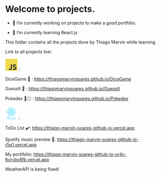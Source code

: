 # Welcome to projects.

- 🔭 I’m currently working on projects to make a good portfolio.
  
- 🌱 I’m currently learning React.js

This folder contains all the projects done by Thiago Marvin while learning.

Link to all projects live:

<img src="https://github.com/devicons/devicon/blob/master/icons/javascript/javascript-original.svg" title="JavaScript" alt="JavaScript" width="40" height="40"/>&nbsp;:

DiceGame 🎲 : https://thiagomarvinsoares.github.io/DiceGame

GuessIt 🤔 : https://thiagomarvinsoares.github.io/GuessIt

Pokedex 🔴⚪ : https://thiagomarvinsoares.github.io/Pokedex

<img src="https://github.com/devicons/devicon/blob/master/icons/react/react-original-wordmark.svg" title="React" alt="React" width="40" height="40"/>&nbsp;:

ToDo List ✔️: https://thiago-marvin-soares-github-io.vercel.app

Spotify music preview 🎵: https://thiago-marvin-soares-github-io-r5q1.vercel.app

My portifolio: https://thiago-marvin-soares-github-io-or4c-6vrybv6fb.vercel.app

WeatherAPI is being fixed!
